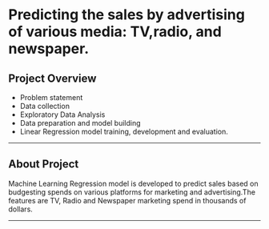 # Predicting the sales by advertising of various media: TV,radio, and newspaper.

## Project Overview

- Problem statement
- Data collection
- Exploratory Data Analysis
- Data preparation and model building
- Linear Regression model training, development and evaluation.

---
## About Project

Machine Learning Regression model is developed to predict sales based on budgesting spends on various platforms for marketing and advertising.The features are TV, Radio and Newspaper marketing spend in thousands of dollars.

---
